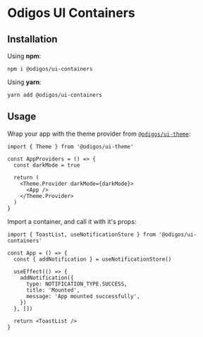 # Odigos UI Containers

## Installation

Using **npm**:

```shell
npm i @odigos/ui-containers
```

Using **yarn**:

```shell
yarn add @odigos/ui-containers
```

## Usage

Wrap your app with the theme provider from [`@odigos/ui-theme`](https://github.com/odigos-io/ui-theme):

```tsx
import { Theme } from '@odigos/ui-theme'

const AppProviders = () => {
  const darkMode = true

  return (
    <Theme.Provider darkMode={darkMode}>
      <App />
    </Theme.Provider>
  )
}
```

Import a container, and call it with it's props:

```tsx
import { ToastList, useNotificationStore } from '@odigos/ui-containers'

const App = () => {
  const { addNotification } = useNotificationStore()

  useEffect(() => {
    addNotification({
      type: NOTIFICATION_TYPE.SUCCESS,
      title: 'Mounted',
      message: 'App mounted successfully',
    })
  }, [])

  return <ToastList />
}
```
